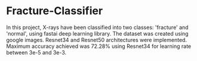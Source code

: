 # Fracture-Classifier
In this project, X-rays have been classified into two classes: 'fracture' and 'normal', using fastai deep learning library. The dataset was created using google images. Resnet34 and Resnet50 architectures were implemented. Maximum accuracy achieved was 72.28% using Resnet34 for learning rate between 3e-5 and 3e-3. 
